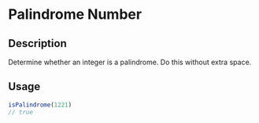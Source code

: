 # Palindrome Number

## Description
Determine whether an integer is a palindrome. Do this without extra space.

## Usage
```javascript
isPalindrome(1221)
// true
```